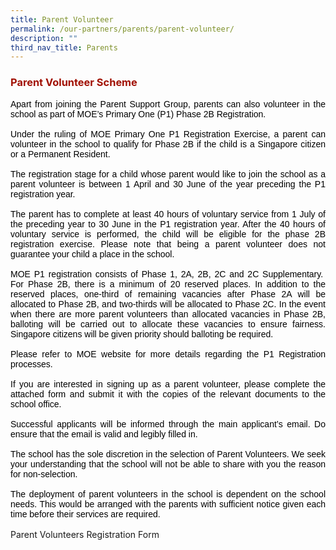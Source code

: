 ```yaml
---
title: Parent Volunteer
permalink: /our-partners/parents/parent-volunteer/
description: ""
third_nav_title: Parents
---
```

<h3 style="text-align: justify;"><strong><span style="color: #a11104;">Parent Volunteer Scheme</span></strong></h3>

<p style="text-align: justify; text-justify: inter-ideograph; margin: 0cm 0cm 12.0pt 0cm;"><span style="font-family: 'Arial',sans-serif; color: black;">Apart from joining the Parent Support Group, parents can also volunteer in the school as part of MOE&rsquo;s Primary One (P1) Phase 2B Registration.</span></p>
<p style="text-align: justify; text-justify: inter-ideograph; margin: 0cm 0cm 12.0pt 0cm;"><span style="font-family: 'Arial',sans-serif; color: black;">Under the ruling of MOE Primary One P1 Registration Exercise, a parent can volunteer in the school to qualify for Phase 2B if the child is a Singapore citizen or a Permanent Resident.</span></p>
<p style="text-align: justify; text-justify: inter-ideograph; margin: 0cm 0cm 12.0pt 0cm;"><span style="font-family: 'Arial',sans-serif; color: black;">The registration stage for a child whose parent would like to join the school as a parent volunteer is between 1 April and 30 June of the year preceding the P1 registration year.</span></p>
<p style="text-align: justify; text-justify: inter-ideograph; margin: 0cm 0cm 12.0pt 0cm;"><span style="font-family: 'Arial',sans-serif; color: black;">The parent has to complete at least 40 hours of voluntary service from 1 July of the preceding year to 30 June in the P1 registration year. After the 40 hours of voluntary service is performed, the child will be eligible for the phase 2B registration exercise. Please note that being a parent volunteer does not guarantee your child a place in the school.</span></p>
<p style="text-align: justify; text-justify: inter-ideograph; margin: 0cm 0cm 12.0pt 0cm;"><span style="font-family: 'Arial',sans-serif; color: black;">MOE P1 registration consists of Phase 1, 2A, 2B, 2C and 2C Supplementary.&nbsp; For Phase 2B, there is a minimum of 20 reserved places. In addition to the reserved places, one-third of remaining vacancies after Phase 2A will be allocated to Phase 2B, and two-thirds will be allocated to Phase 2C. In the event when there are more parent volunteers than allocated vacancies in Phase 2B, balloting will be carried out to allocate these vacancies to ensure fairness. Singapore citizens will be given priority should balloting be required.</span></p>
<p style="text-align: justify; text-justify: inter-ideograph; margin: 0cm 0cm 12.0pt 0cm;"><span style="font-family: 'Arial',sans-serif; color: black;">Please refer to MOE website for more details regarding the P1 Registration processes.</span></p>
<p style="text-align: justify; text-justify: inter-ideograph; margin: 0cm 0cm 12.0pt 0cm;"><span style="font-family: 'Arial',sans-serif; color: black;">If you are interested in signing up as a parent volunteer, please complete the attached form and submit it with the copies of the relevant documents to the school office.</span></p>
<p style="text-align: justify; text-justify: inter-ideograph; margin: 0cm 0cm 12.0pt 0cm;"><span style="font-family: 'Arial',sans-serif; color: black;">Successful applicants will be informed through the main applicant&rsquo;s email. Do ensure that the email is valid and legibly filled in.</span></p>
<p style="text-align: justify; text-justify: inter-ideograph; margin: 0cm 0cm 12.0pt 0cm;"><span style="font-family: 'Arial',sans-serif; color: black;">The school has the sole discretion in the selection of Parent Volunteers. We seek your understanding that the school will not be able to share with you the reason for non-selection.</span></p>
<p style="text-align: justify; text-justify: inter-ideograph; margin: 0cm 0cm 12.0pt 0cm;"><span style="font-family: 'Arial',sans-serif; color: black;">The deployment of parent volunteers in the school is dependent on the school needs. This would be arranged with the parents with sufficient notice given each time before their services are required.</span></p>

Parent Volunteers Registration Form